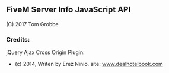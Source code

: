 ## FiveM Server Info JavaScript API
(C) 2017 Tom Grobbe

### Credits:
jQuery Ajax Cross Origin Plugin:
- (c) 2014, Writen by Erez Ninio. site: www.dealhotelbook.com
